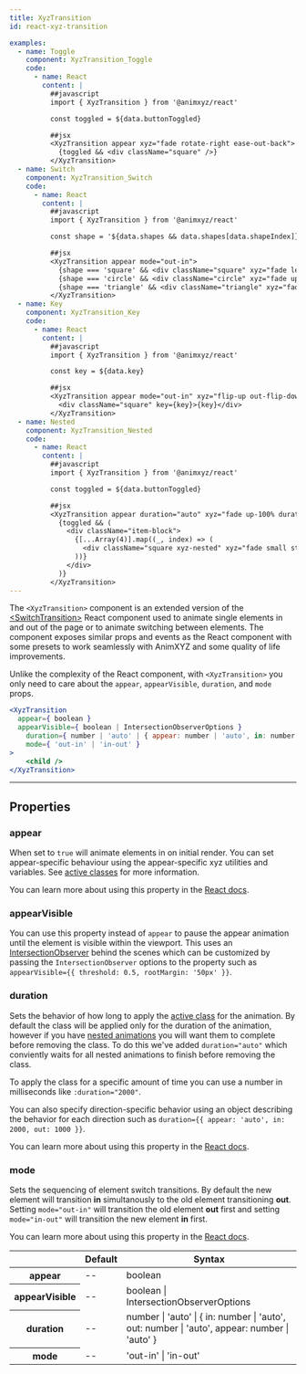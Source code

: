 ```yaml
---
title: XyzTransition
id: react-xyz-transition

examples:
  - name: Toggle
    component: XyzTransition_Toggle
    code:
      - name: React
        content: |
          ##javascript   
          import { XyzTransition } from '@animxyz/react'

          const toggled = ${data.buttonToggled}

          ##jsx
          <XyzTransition appear xyz="fade rotate-right ease-out-back">
            {toggled && <div className="square" />}
          </XyzTransition>
  - name: Switch
    component: XyzTransition_Switch
    code:
      - name: React
        content: |
          ##javascript   
          import { XyzTransition } from '@animxyz/react'

          const shape = '${data.shapes && data.shapes[data.shapeIndex]}'

          ##jsx
          <XyzTransition appear mode="out-in">
            {shape === 'square' && <div className="square" xyz="fade left-100%" key="square" />}
            {shape === 'circle' && <div className="circle" xyz="fade up-100%" key="circle" />}
            {shape === 'triangle' && <div className="triangle" xyz="fade right-100%" key="triangle" />}
          </XyzTransition>
  - name: Key
    component: XyzTransition_Key
    code:
      - name: React
        content: |
          ##javascript   
          import { XyzTransition } from '@animxyz/react'

          const key = ${data.key}

          ##jsx
          <XyzTransition appear mode="out-in" xyz="flip-up out-flip-down duration-3 ease-out">
            <div className="square" key={key}>{key}</div>
          </XyzTransition>
  - name: Nested
    component: XyzTransition_Nested
    code:
      - name: React
        content: |
          ##javascript
          import { XyzTransition } from '@animxyz/react'

          const toggled = ${data.buttonToggled}

          ##jsx
          <XyzTransition appear duration="auto" xyz="fade up-100% duration-10">
            {toggled && (
              <div className="item-block">
                {[...Array(4)].map((_, index) => (
                  <div className="square xyz-nested" xyz="fade small stagger" key={index} />
                ))}
              </div>
            )}
          </XyzTransition>
---
```


The `<XyzTransition>` component is an extended version of the [&lt;SwitchTransition&gt;](https://reactcommunity.org/react-transition-group/switch-transition) React component used to animate single elements in and out of the page or to animate switching between elements. The component exposes similar props and events as the React component with some presets to work seamlessly with AnimXYZ and some quality of life improvements.

Unlike the complexity of the React component, with `<XyzTransition>` you only need to care about the `appear`, `appearVisible`, `duration`, and `mode` props.

```jsx
<XyzTransition
  appear={ boolean }
  appearVisible={ boolean | IntersectionObserverOptions }
	duration={ number | 'auto' | { appear: number | 'auto', in: number | 'auto', out: number | 'auto' } }
	mode={ 'out-in' | 'in-out' }
>
	<child />
</XyzTransition>
```

---
## Properties

### appear

When set to `true` will animate elements in on initial render. You can set appear-specific behaviour using the appear-specific xyz utilities and variables. See [active classes](#active-classes) for more information.

You can learn more about using this property in the [React docs](https://vuejs.org/v2/guide/transitions.html#Transitions-on-Initial-Render).

### appearVisible

You can use this property instead of `appear` to pause the appear animation until the element is visible within the viewport. This uses an [IntersectionObserver](https://developer.mozilla.org/en-US/docs/Web/API/IntersectionObserver) behind the scenes which can be customized by passing the `IntersectionObserver` options to the property such as `appearVisible={{ threshold: 0.5, rootMargin: '50px' }}`.

### duration

Sets the behavior of how long to apply the [active class](#active-classes) for the animation. By default the class will be applied only for the duration of the animation, however if you have [nested animations](#nesting) you will want them to complete before removing the class. To do this we've added `duration="auto"` which conviently waits for all nested animations to finish before removing the class.

To apply the class for a specific amount of time you can use a number in milliseconds like `:duration="2000"`.

You can also specify direction-specific behavior using an object describing the behavior for each direction such as `duration={{ appear: 'auto', in: 2000, out: 1000 }}`.

You can learn more about using this property in the [React docs](https://vuejs.org/v2/guide/transitions.html#Explicit-Transition-Durations).

### mode

Sets the sequencing of element switch transitions. By default the new element will transition **in** simultanously to the old element transitioning **out**. Setting `mode="out-in"` will transition the old element **out** first and setting `mode="in-out"` will transition the new element **in** first.

You can learn more about using this property in the [React docs](https://vuejs.org/v2/guide/transitions.html#Transition-Modes).

<div class="properties-table table-wrap">
	<table>
		<thead>
			<tr>
				<th></th>
				<th>Default</th>
				<th>Syntax</th>
			</tr>
		</thead>
		<tbody>
			<tr>
				<th scope="row">appear</th>
				<td>--</td>
				<td>boolean</td>
			</tr>
      <tr>
				<th scope="row">appearVisible</th>
				<td>--</td>
				<td>boolean | IntersectionObserverOptions</td>
			</tr>
			<tr>
				<th scope="row">duration</th>
				<td>--</td>
				<td>number | 'auto' | { in: number | 'auto', out: number | 'auto', appear: number | 'auto' }</td>
			</tr>
			<tr>
				<th scope="row">mode</th>
				<td>--</td>
				<td>'out-in' | 'in-out'</td>
			</tr>
		</tbody>
	</table>
</div>
